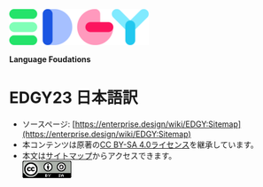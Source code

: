 <img src="https://raw.githubusercontent.com/Yoshiyuki-iasa/EDGY23_ja/7b29e3524f88962667417a0dfbce3779d79d50f3/media/_Edgy.svg" width="50%">

**Language Foudations**
# EDGY23 日本語訳
- ソースページ: [https://enterprise.design/wiki/EDGY:Sitemap](https://enterprise.design/wiki/EDGY:Sitemap)
- 本コンテンツは原著の[CC BY-SA 4.0ライセンス](https://enterprise.design/wiki/EDGY:License)を継承しています。
- 本文は[サイトマップ](/pages/sitemap_ja.md)からアクセスできます。<br>
<a href="/pages/license_ja.md"> <img src="https://github.com/Yoshiyuki-iasa/EDGY23_ja/blob/main/media/cc.png?raw=true" alt="CC logo"></a>

